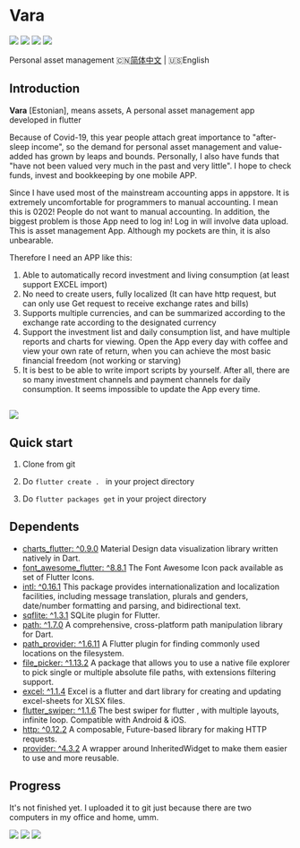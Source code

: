 # Vara
![](https://img.shields.io/badge/Toolkit-Flutter-blue.svg)  ![](https://img.shields.io/badge/Language-Dart-orange.svg)  ![](https://img.shields.io/apm/l/vim-mode)  ![](https://img.shields.io/badge/Process-Developing-blueviolet.svg)

Personal asset management
🇨🇳[简体中文](README-zh-cn.md) | 🇺🇸English

## Introduction

**Vara** [Estonian], means assets, A personal asset management app developed in flutter

Because of Covid-19, this year people attach great importance to "after-sleep income", so the demand for personal asset management and value-added has grown by leaps and bounds. Personally, I also have funds that "have not been valued very much in the past and very little". I hope to check funds, invest and bookkeeping by one mobile APP.

Since I have used most of the mainstream accounting apps in appstore. It is extremely uncomfortable for programmers to manual accounting. I mean this is 0202! People do not want to manual accounting. In addition, the biggest problem is those App need to log in! Log in will involve data upload. This is asset management App. Although my pockets are thin, it is also unbearable.

Therefore I need an APP like this:
1. Able to automatically record investment and living consumption (at least support EXCEL import)
2. No need to create users, fully localized (It can have http request, but can only use Get request to receive exchange rates and bills)
3. Supports multiple currencies, and can be summarized according to the exchange rate according to the designated currency
4. Support the investment list and daily consumption list, and have multiple reports and charts for viewing. Open the App every day with coffee and view your own rate of return, when you can achieve the most basic financial freedom (not working or starving)
5. It is best to be able to write import scripts by yourself. After all, there are so many investment channels and payment channels for daily consumption. It seems impossible to update the App every time.

![](https://gitee.com/wellmoonloft/images/raw/master/20200811223018.png)
------------------------------

## Quick start

1. Clone from git

2. Do `flutter create . ` in your project directory

3. Do `flutter packages get` in your project directory

## Dependents

- [charts_flutter: ^0.9.0](https://pub.dev/packages/charts_flutter) Material Design data visualization library written natively in Dart.
- [font_awesome_flutter: ^8.8.1](https://pub.dev/packages/font_awesome_flutter) The Font Awesome Icon pack available as set of Flutter Icons.
- [intl: ^0.16.1](https://pub.dev/packages/intl) This package provides internationalization and localization facilities, including message translation, plurals and genders, date/number formatting and parsing, and bidirectional text.
- [sqflite: ^1.3.1](https://pub.dev/packages/sqflite) SQLite plugin for Flutter.
- [path: ^1.7.0](https://pub.dev/packages/path) A comprehensive, cross-platform path manipulation library for Dart.
- [path_provider: ^1.6.11](https://pub.dev/packages/path_provider) A Flutter plugin for finding commonly used locations on the filesystem. 
- [file_picker: ^1.13.2](https://pub.dev/packages/file_picker) A package that allows you to use a native file explorer to pick single or multiple absolute file paths, with extensions filtering support.
- [excel: ^1.1.4](https://pub.dev/packages/excel) Excel is a flutter and dart library for creating and updating excel-sheets for XLSX files.
- [flutter_swiper: ^1.1.6](https://pub.dev/packages/flutter_swiper) The best swiper for flutter , with multiple layouts, infinite loop. Compatible with Android & iOS.
- [http: ^0.12.2](https://pub.dev/packages/http) A composable, Future-based library for making HTTP requests.
- [provider: ^4.3.2](https://pub.dev/packages/provider) A wrapper around InheritedWidget to make them easier to use and more reusable.
   
## Progress

It's not finished yet. I uploaded it to git just because there are two computers in my office and home, umm.

![](https://gitee.com/wellmoonloft/images/raw/master/20200820003452.png)
![](https://gitee.com/wellmoonloft/images/raw/master/20200820003506.png)
![](https://gitee.com/wellmoonloft/images/raw/master/20200818220058.jpg)